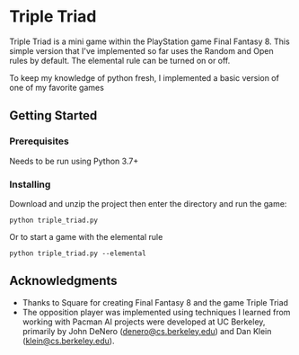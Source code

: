 
# Triple Triad
Triple Triad is a mini game within the PlayStation game Final Fantasy 8. This simple version that I've implemented so far uses the Random and Open rules by default. The elemental rule can be turned on or off.

To keep my knowledge of python fresh, I implemented a basic version of one of my favorite games  
  
## Getting Started  
  
### Prerequisites  
  
Needs to be run using Python 3.7+  
  
### Installing  
  
Download and unzip the project then enter the directory and run the game:  
  
```  
python triple_triad.py  
```  
  
Or to start a game with the elemental rule  
  
```  
python triple_triad.py --elemental  
```  
  
## Acknowledgments  
  
* Thanks to Square for creating Final Fantasy 8 and the game Triple Triad
* The opposition player was implemented using techniques I learned from working with Pacman AI projects were developed at UC Berkeley, primarily by John DeNero (denero@cs.berkeley.edu) and Dan Klein (klein@cs.berkeley.edu).
